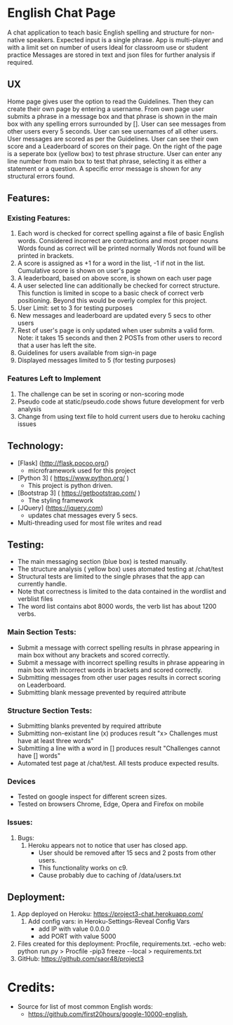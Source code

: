 # English Chat Page
A chat application to teach basic English spelling and structure for non-native speakers.
Expected input is a single phrase.
App is multi-player and with a limit set on number of users
Ideal for classroom use or student practice
Messages are stored in text and json files for further analysis if required.

## UX
Home page gives user the option to read the Guidelines. 
Then they can create their own page by entering a username.
From own page user submits a phrase in a message box and that phrase is shown 
    in the main box with any spelling errors surrounded by [].
User can see messages from other users every 5 seconds.
User can see usernames of all other users.
User messages are scored as per the Guidelines.
User can see their own score and a Leaderboard of scores on their page.
On the right of the page is a seperate box (yellow box) to test phrase structure.
User can enter any line number from main box to test that phrase, selecting it 
    as either a statement or a question.
A specific error message is shown for any structural errors found.

## Features:

### Existing Features:
1. Each word is checked for correct spelling against a file of basic English words.
        Considered incorrect are contractions and most proper nouns
        Words found as correct will be printed normally
        Words not found will be printed in brackets.
2. A score is assigned as +1 for a word in the list, -1 if not in the list.
        Cumulative score is shown on user's page
3. A leaderboard, based on above score, is shown on each user page
4. A user selected line can additionally be checked for correct structure.
        This function is limited in scope to a basic check of correct verb positioning.
        Beyond this would be overly complex for this project.
5. User Limit: set to 3 for testing purposes
6. New messages and leaderboard are updated every 5 secs to other users
7. Rest of user's page is only updated when user submits a valid form.
        Note: it takes 15 seconds and then 2 POSTs from other users 
                to record that a user has left the site.
8. Guidelines for users available from sign-in page
9. Displayed messages limited to 5 (for testing purposes)

### Features Left to Implement
1. The challenge can be set in scoring or non-scoring mode
2. Pseudo code at static/pseudo.code shows future development for verb analysis
3. Change from using text file to hold current users due to heroku caching issues

## Technology:
- [Flask] (http://flask.pocoo.org/)
    - microframework used for this project
- [Python 3] ( https://www.python.org/ )
    - This project is python driven.
- [Bootstrap 3] ( https://getbootstrap.com/ )
   - The styling framework
- [JQuery] (https://jquery.com)
    - updates chat messages every 5 secs.
- Multi-threading used for most file writes and read


## Testing:
- The main messaging section (blue box) is tested manually.
- The structure analysis ( yellow box) uses atomated testing at /chat/test
- Structural tests are limited to the single phrases that the app can currently handle.
- Note that correctness is limited to the data contained in the wordlist and verblist files
- The word list contains abot 8000 words, the verb list has about 1200 verbs.

### Main Section Tests:
- Submit a message with correct spelling results in phrase appearing in main box 
       without any brackets and scored correctly.
- Submit a message with incorrect spelling results in phrase appearing in main box 
       with incorrect words in brackets and scored correctly.
- Submitting messages from other user pages results in correct scoring on Leaderboard.
- Submitting blank message prevented by required attribute

### Structure Section Tests:
- Submitting blanks prevented by required attribute
- Submitting non-existant line (x) produces result "x> Challenges must have at least three words"
- Submitting a line with a word in [] produces result "Challenges cannot have [] words"
- Automated test page at /chat/test. All tests produce expected results.


### Devices
- Tested on google inspect for different screen sizes. 
- Tested on browsers Chrome, Edge, Opera and Firefox on mobile

### Issues:
1. Bugs:
    1. Heroku appears not to notice that user has closed app.
        - User should be removed after 15 secs and 2 posts from other users.
        - This functionality works on c9.
        - Cause probably due to caching of /data/users.txt
    

## Deployment:

1. App deployed on Heroku: https://project3-chat.herokuapp.com/
    1. Add config vars: in Heroku-Settings-Reveal Config Vars
        - add IP with value 0.0.0.0
        - add PORT with value 5000
2. Files created for this deployment: Procfile, requirements.txt.
    -echo web: python run.py > Procfile
    -pip3 freeze --local > requirements.txt
3. GitHub: https://github.com/saor48/project3
 

# Credits:
- Source for list of most common English words:
    - https://github.com/first20hours/google-10000-english, 

